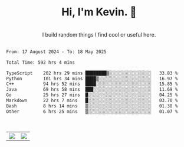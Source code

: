 <!--
**kevin-pek/kevin-pek** is a ✨ _special_ ✨ repository because its `README.md` (this file) appears on your GitHub profile.

Here are some ideas to get you started:

- 🔭 I’m currently working on ...
- 🌱 I’m currently learning ...
- 👯 I’m looking to collaborate on ...
- 🤔 I’m looking for help with ...
- 💬 Ask me about ...
- 📫 How to reach me: ...
- 😄 Pronouns: ...
- ⚡ Fun fact: ...
-->
<div align="center">
  <h1>Hi, I'm Kevin. 👋</h1>
  <br />
  I build random things I find cool or useful here.
</div>
<br />
<!--START_SECTION:waka-->

```txt
From: 17 August 2024 - To: 18 May 2025

Total Time: 592 hrs 4 mins

TypeScript    202 hrs 29 mins ████████▒░░░░░░░░░░░░░░░░   33.83 %
Python        101 hrs 34 mins ████▒░░░░░░░░░░░░░░░░░░░░   16.97 %
C++           94 hrs 52 mins  ████░░░░░░░░░░░░░░░░░░░░░   15.85 %
Java          69 hrs 58 mins  ███░░░░░░░░░░░░░░░░░░░░░░   11.69 %
Go            25 hrs 27 mins  █░░░░░░░░░░░░░░░░░░░░░░░░   04.25 %
Markdown      22 hrs 7 mins   █░░░░░░░░░░░░░░░░░░░░░░░░   03.70 %
Bash          8 hrs 14 mins   ▒░░░░░░░░░░░░░░░░░░░░░░░░   01.38 %
Other         6 hrs 25 mins   ▒░░░░░░░░░░░░░░░░░░░░░░░░   01.07 %
```

<!--END_SECTION:waka-->
<br />
<table width="100%">
  <tr>
    <td align="left" width="50%">
      <img src="https://github-readme-stats-kevin-pek.vercel.app/api?username=kevin-pek&include_all_commits=true&count_private=true&theme=rose_pine" />
    </td>
    <td align="right" width="50%">
      <img src="https://github-readme-stats-kevin-pek.vercel.app/api/top-langs?username=kevin-pek&langs_count=10&hide_progress=true&theme=rose_pine" />
    </td>
  </tr>
</table>
